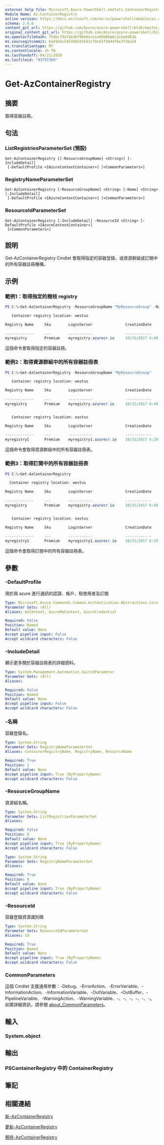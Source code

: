 ```yaml
---
external help file: Microsoft.Azure.PowerShell.Cmdlets.ContainerRegistry.dll-Help.xml
Module Name: Az.ContainerRegistry
online version: https://docs.microsoft.com/en-us/powershell/module/az.containerregistry/get-azcontainerregistry
schema: 2.0.0
content_git_url: https://github.com/Azure/azure-powershell/blob/master/src/ContainerRegistry/ContainerRegistry/help/Get-AzContainerRegistry.md
original_content_git_url: https://github.com/Azure/azure-powershell/blob/master/src/ContainerRegistry/ContainerRegistry/help/Get-AzContainerRegistry.md
ms.openlocfilehash: 759bc79a7ab36f99e01ce1e96b0bb6c3c6a9483b
ms.sourcegitcommit: 6a91b4c545350d316d3cf8c62f384478e3f3ba24
ms.translationtype: MT
ms.contentlocale: zh-TW
ms.lasthandoff: 04/21/2020
ms.locfileid: "93797369"
---
```

# Get-AzContainerRegistry

## 摘要
取得容器註冊。

## 句法

### ListRegistriesParameterSet (預設) 
```
Get-AzContainerRegistry [[-ResourceGroupName] <String>] [-IncludeDetail]
 [-DefaultProfile <IAzureContextContainer>] [<CommonParameters>]
```

### RegistryNameParameterSet
```
Get-AzContainerRegistry [-ResourceGroupName] <String> [-Name] <String> [-IncludeDetail]
 [-DefaultProfile <IAzureContextContainer>] [<CommonParameters>]
```

### ResourceIdParameterSet
```
Get-AzContainerRegistry [-IncludeDetail] -ResourceId <String> [-DefaultProfile <IAzureContextContainer>]
 [<CommonParameters>]
```

## 說明
Get-AzContainerRegistry Cmdlet 會取得指定的容器登錄，或資源群組或訂閱中的所有容器註冊機構。

## 示例

### 範例1：取得指定的樹枝 registry
```powershell
PS C:\>Get-AzContainerRegistry -ResourceGroupName "MyResourceGroup" -Name "MyRegistry"

   Container registry location: westus

Registry Name     Sku        LoginServer               CreationDate               Provisioni AdminUserE StorageAccountN
                                                                                  ngState    nabled     ame
-------------     ---        -----------               ------------               ---------- ---------- ---------------
myregistry        Premium    myregistry.azurecr.io     10/31/2017 6:49:31 PM      Succeeded  True
```

這個命令會取得指定的容器註冊。

### 範例2：取得資源群組中的所有容器註冊表
```powershell
PS C:\>Get-AzContainerRegistry -ResourceGroupName "MyResourceGroup"

   Container registry location: westus

Registry Name     Sku        LoginServer               CreationDate               Provisioni AdminUserE StorageAccountN
                                                                                  ngState    nabled     ame
-------------     ---        -----------               ------------               ---------- ---------- ---------------
myregistry        Premium    myregistry.azurecr.io     10/31/2017 6:49:31 PM      Succeeded  True


   Container registry location: eastus

Registry Name     Sku        LoginServer               CreationDate               Provisioni AdminUserE StorageAccountN
                                                                                  ngState    nabled     ame
-------------     ---        -----------               ------------               ---------- ---------- ---------------
myregistry1       Premium    myregistry1.azurecr.io    10/31/2017 6:29:31 PM      Succeeded  True
```

這個命令會取得資源群組中的所有容器註冊表。

### 範例3：取得訂閱中的所有容器註冊表
```powershell
PS C:\>Get-AzContainerRegistry

  Container registry location: westus

Registry Name     Sku        LoginServer               CreationDate               Provisioni AdminUserE StorageAccountN
                                                                                  ngState    nabled     ame
-------------     ---        -----------               ------------               ---------- ---------- ---------------
myregistry        Premium    myregistry.azurecr.io     10/31/2017 6:49:31 PM      Succeeded  True


   Container registry location: eastus

Registry Name     Sku        LoginServer               CreationDate               Provisioni AdminUserE StorageAccountN
                                                                                  ngState    nabled     ame
-------------     ---        -----------               ------------               ---------- ---------- ---------------
myregistry1       Premium    myregistry1.azurecr.io    10/31/2017 6:29:31 PM      Succeeded  True
```

這個命令會取得訂閱中的所有容器註冊表。

## 參數

### -DefaultProfile
用於與 azure 進行通訊的認證、帳戶、租使用者及訂閱

```yaml
Type: Microsoft.Azure.Commands.Common.Authentication.Abstractions.Core.IAzureContextContainer
Parameter Sets: (All)
Aliases: AzContext, AzureRmContext, AzureCredential

Required: False
Position: Named
Default value: None
Accept pipeline input: False
Accept wildcard characters: False
```

### -IncludeDetail
顯示更多關於容器註冊表的詳細資料。

```yaml
Type: System.Management.Automation.SwitchParameter
Parameter Sets: (All)
Aliases:

Required: False
Position: Named
Default value: None
Accept pipeline input: False
Accept wildcard characters: False
```

### -名稱
容器登錄名。

```yaml
Type: System.String
Parameter Sets: RegistryNameParameterSet
Aliases: ContainerRegistryName, RegistryName, ResourceName

Required: True
Position: 1
Default value: None
Accept pipeline input: True (ByPropertyName)
Accept wildcard characters: False
```

### -ResourceGroupName
資源組名稱。

```yaml
Type: System.String
Parameter Sets: ListRegistriesParameterSet
Aliases:

Required: False
Position: 0
Default value: None
Accept pipeline input: True (ByPropertyName)
Accept wildcard characters: False
```

```yaml
Type: System.String
Parameter Sets: RegistryNameParameterSet
Aliases:

Required: True
Position: 0
Default value: None
Accept pipeline input: True (ByPropertyName)
Accept wildcard characters: False
```

### -ResourceId
容器登錄資源識別碼

```yaml
Type: System.String
Parameter Sets: ResourceIdParameterSet
Aliases: Id

Required: True
Position: Named
Default value: None
Accept pipeline input: True (ByPropertyName)
Accept wildcard characters: False
```

### CommonParameters
這個 Cmdlet 支援通用參數：-Debug、-ErrorAction、-ErrorVariable、-InformationAction、-InformationVariable、-OutVariable、-OutBuffer、-PipelineVariable、-WarningAction、-WarningVariable、-、-、-、-、-、-。 如需詳細資訊，請參閱 [about_CommonParameters](http://go.microsoft.com/fwlink/?LinkID=113216)。

## 輸入

### System.object

## 輸出

### PSContainerRegistry 中的 ContainerRegistry

## 筆記

## 相關連結

[新-AzContainerRegistry](New-AzContainerRegistry.md)

[更新-AzContainerRegistry](Update-AzContainerRegistry.md)

[移除-AzContainerRegistry](Remove-AzContainerRegistry.md)

